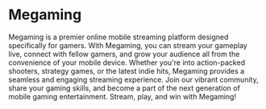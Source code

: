 # Megaming
 Megaming is a premier online mobile streaming platform designed specifically for gamers. With Megaming, you can stream your gameplay live, connect with fellow gamers, and grow your audience all from the convenience of your mobile device. Whether you're into action-packed shooters, strategy games, or the latest indie hits, Megaming provides a seamless and engaging streaming experience. Join our vibrant community, share your gaming skills, and become a part of the next generation of mobile gaming entertainment. Stream, play, and win with Megaming!
